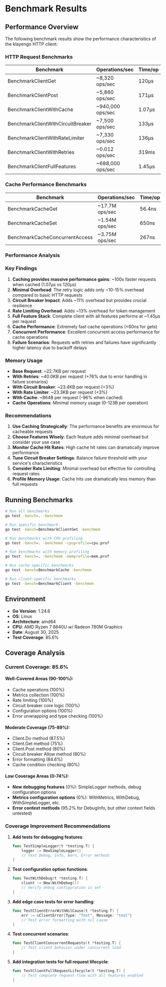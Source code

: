 # Benchmark Results

## Performance Overview

The following benchmark results show the performance characteristics of the klayengo HTTP client:

### HTTP Request Benchmarks

| Benchmark | Operations/sec | Time/op | Memory/op | Allocs/op |
|-----------|---------------|---------|-----------|-----------|
| BenchmarkClientGet | ~8,320 ops/sec | 120μs | 22.7KB | 142 |
| BenchmarkClientPost | ~5,860 ops/sec | 171μs | 46.4KB | 163 |
| BenchmarkClientWithCache | ~940,000 ops/sec | 1.07μs | 864B | 13 |
| BenchmarkClientWithCircuitBreaker | ~7,500 ops/sec | 133μs | 23.4KB | 142 |
| BenchmarkClientWithRateLimiter | ~7,330 ops/sec | 136μs | 23.3KB | 142 |
| BenchmarkClientWithRetries | ~0.012 ops/sec | 319ms | 40.0KB | 284 |
| BenchmarkClientFullFeatures | ~688,000 ops/sec | 1.45μs | 872B | 14 |

### Cache Performance Benchmarks

| Benchmark | Operations/sec | Time/op | Memory/op | Allocs/op |
|-----------|---------------|---------|-----------|-----------|
| BenchmarkCacheGet | ~17.7M ops/sec | 56.4ns | 0B | 0 |
| BenchmarkCacheSet | ~1.54M ops/sec | 650ns | 123B | 2 |
| BenchmarkCacheConcurrentAccess | ~3.75M ops/sec | 267ns | 13B | 1 |

### Performance Analysis

### Key Findings

1. **Caching provides massive performance gains**: ~100x faster requests when cached (1.07μs vs 120μs)
2. **Minimal Overhead**: The retry logic adds only ~10-15% overhead compared to basic HTTP requests
3. **Circuit Breaker Impact**: Adds ~11% overhead but provides crucial resilience
4. **Rate Limiting Overhead**: Adds ~13% overhead for token management
5. **Full Feature Stack**: Complete client with all features performs at ~1.45μs per request
6. **Cache Performance**: Extremely fast cache operations (<60ns for gets)
7. **Concurrent Performance**: Excellent concurrent access performance for cache operations
8. **Failure Scenarios**: Requests with retries and failures have significantly higher latency due to backoff delays

### Memory Usage

- **Base Request**: ~22.7KB per request
- **With Retries**: ~40.0KB per request (+76% due to error handling in failure scenarios)
- **With Circuit Breaker**: ~23.4KB per request (+3%)
- **With Rate Limiter**: ~23.3KB per request (+3%)
- **With Cache**: ~864B per request (-96% when cached)
- **Cache Operations**: Minimal memory usage (0-123B per operation)

### Recommendations

1. **Use Caching Strategically**: The performance benefits are enormous for cacheable requests
2. **Choose Features Wisely**: Each feature adds minimal overhead but consider your use case
3. **Monitor Cache Hit Rates**: High cache hit rates can dramatically improve performance
4. **Tune Circuit Breaker Settings**: Balance failure threshold with your service's characteristics
5. **Consider Rate Limiting**: Minimal overhead but effective for controlling request rates
6. **Profile Memory Usage**: Cache hits use dramatically less memory than full requests

## Running Benchmarks

```bash
# Run all benchmarks
go test -bench=. -benchmem

# Run specific benchmark
go test -bench=BenchmarkClientGet -benchmem

# Run benchmarks with CPU profiling
go test -bench=. -benchmem -cpuprofile=cpu.prof

# Run benchmarks with memory profiling
go test -bench=. -benchmem -memprofile=mem.prof

# Run cache-specific benchmarks
go test -bench=BenchmarkCache -benchmem

# Run client-specific benchmarks
go test -bench=BenchmarkClient -benchmem
```

## Environment

- **Go Version**: 1.24.6
- **OS**: Linux
- **Architecture**: amd64
- **CPU**: AMD Ryzen 7 8840U w/ Radeon 780M Graphics
- **Date**: August 30, 2025
- **Test Coverage**: 85.6%

## Coverage Analysis

### Current Coverage: 85.6%

#### Well-Covered Areas (90-100%):
- Cache operations (100%)
- Metrics collection (100%)
- Rate limiting (100%)
- Circuit breaker core logic (100%)
- Configuration options (100%)
- Error unwrapping and type checking (100%)

#### Moderate Coverage (75-89%):
- Client.Do method (87.5%)
- Client.Get method (75%)
- Client.Post method (80%)
- Circuit breaker Allow method (80%)
- Error formatting (84.6%)
- Cache condition checking (80%)

#### Low Coverage Areas (0-74%):
- **New debugging features** (0%): SimpleLogger methods, debug configuration options
- **Metrics configuration options** (0%): WithMetrics, WithDebug, WithSimpleLogger, etc.
- **Error context methods** (95.2% for DebugInfo, but other context fields untested)

### Coverage Improvement Recommendations

1. **Add tests for debugging features**:
   ```go
   func TestSimpleLogger(t *testing.T) {
       logger := NewSimpleLogger()
       // Test Debug, Info, Warn, Error methods
   }
   ```

2. **Test configuration option functions**:
   ```go
   func TestWithDebug(t *testing.T) {
       client := New(WithDebug())
       // Verify debug configuration is set
   }
   ```

3. **Add edge case tests for error handling**:
   ```go
   func TestClientErrorWithNilCause(t *testing.T) {
       err := &ClientError{Type: "Test", Message: "test"}
       // Test error formatting with nil cause
   }
   ```

4. **Test concurrent scenarios**:
   ```go
   func TestClientConcurrentRequests(t *testing.T) {
       // Test client behavior under concurrent load
   }
   ```

5. **Add integration tests for full request lifecycle**:
   ```go
   func TestClientFullRequestLifecycle(t *testing.T) {
       // Test complete request flow with all features enabled
   }
   ```
